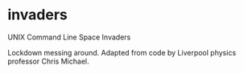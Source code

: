 # invaders
UNIX Command Line Space Invaders

Lockdown messing around. Adapted from code by Liverpool physics professor Chris Michael.
